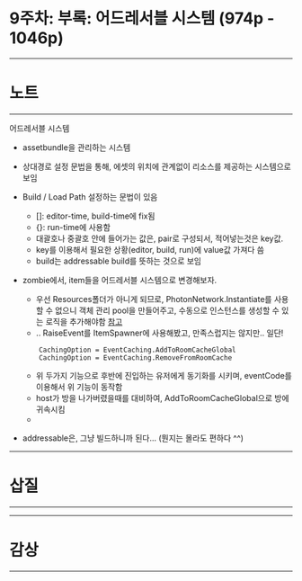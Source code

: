# 9주차: 부록: 어드레서블 시스템 (974p - 1046p)

---
# 노트
---
어드레서블 시스템
- assetbundle을 관리하는 시스템
- 상대경로 설정 문법을 통해, 에셋의 위치에 관계없이 리소스를 제공하는 시스템으로 보임
- Build / Load Path 설정하는 문법이 있음
    - []: editor-time, build-time에 fix됨
    - {}: run-time에 사용함
    - 대괄호나 중괄호 안에 들어가는 값은, pair로 구성되서, 적어넣는것은 key값.
    - key를 이용해서 필요한 상황(editor, build, run)에 value값 가져다 씀
    - build는 addressable build를 뜻하는 것으로 보임
    
- zombie에서, item들을 어드레서블 시스템으로 변경해보자.
    - 우선 Resources폴더가 아니게 되므로, PhotonNetwork.Instantiate를 사용할 수 없으니 객체 관리 pool을 만들어주고, 수동으로 인스턴스를 생성할 수 있는 로직을 추가해야함 [참고](https://doc.photonengine.com/ko-kr/pun/current/gameplay/instantiation) 
    - .. RaiseEvent를 ItemSpawner에 사용해봤고, 만족스럽지는 않지만.. 일단!
    ```
        CachingOption = EventCaching.AddToRoomCacheGlobal
        CachingOption = EventCaching.RemoveFromRoomCache
    ```
    - 위 두가지 기능으로 후반에 진입하는 유저에게 동기화를 시키며, eventCode를 이용해서 위 기능이 동작함
    - host가 방을 나가버렸을때를 대비하여, AddToRoomCacheGlobal으로 방에 귀속시킴
    - 

- addressable은, 그냥 빌드하니까 된다... (뭔지는 몰라도 편하다 ^^)


---
# 삽질
---


---
# 감상
---

